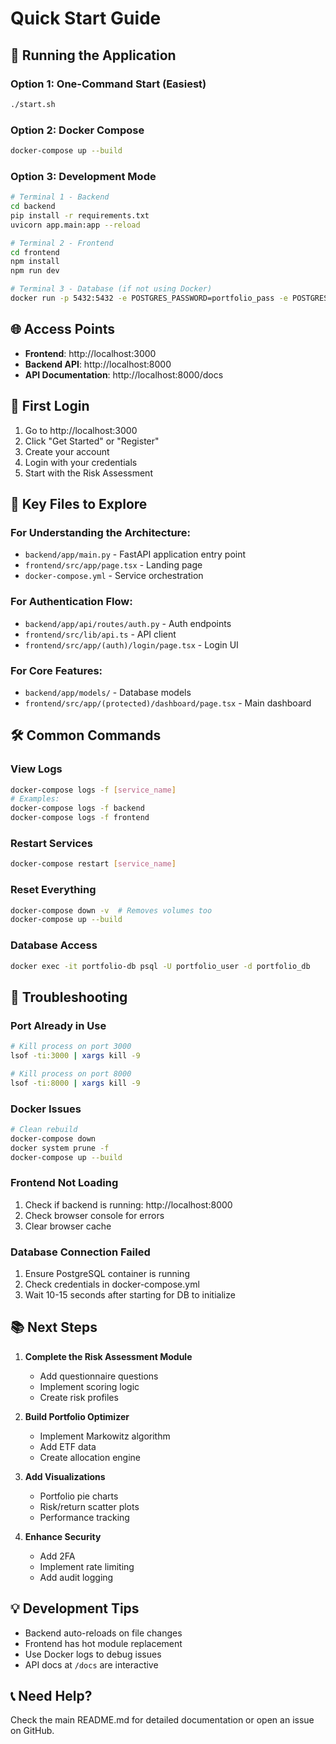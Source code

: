 # Quick Start Guide

## 🚀 Running the Application

### Option 1: One-Command Start (Easiest)
```bash
./start.sh
```

### Option 2: Docker Compose
```bash
docker-compose up --build
```

### Option 3: Development Mode
```bash
# Terminal 1 - Backend
cd backend
pip install -r requirements.txt
uvicorn app.main:app --reload

# Terminal 2 - Frontend
cd frontend
npm install
npm run dev

# Terminal 3 - Database (if not using Docker)
docker run -p 5432:5432 -e POSTGRES_PASSWORD=portfolio_pass -e POSTGRES_USER=portfolio_user -e POSTGRES_DB=portfolio_db postgres:15
```

## 🌐 Access Points

- **Frontend**: http://localhost:3000
- **Backend API**: http://localhost:8000
- **API Documentation**: http://localhost:8000/docs

## 🔑 First Login

1. Go to http://localhost:3000
2. Click "Get Started" or "Register"
3. Create your account
4. Login with your credentials
5. Start with the Risk Assessment

## 📁 Key Files to Explore

### For Understanding the Architecture:
- `backend/app/main.py` - FastAPI application entry point
- `frontend/src/app/page.tsx` - Landing page
- `docker-compose.yml` - Service orchestration

### For Authentication Flow:
- `backend/app/api/routes/auth.py` - Auth endpoints
- `frontend/src/lib/api.ts` - API client
- `frontend/src/app/(auth)/login/page.tsx` - Login UI

### For Core Features:
- `backend/app/models/` - Database models
- `frontend/src/app/(protected)/dashboard/page.tsx` - Main dashboard

## 🛠 Common Commands

### View Logs
```bash
docker-compose logs -f [service_name]
# Examples:
docker-compose logs -f backend
docker-compose logs -f frontend
```

### Restart Services
```bash
docker-compose restart [service_name]
```

### Reset Everything
```bash
docker-compose down -v  # Removes volumes too
docker-compose up --build
```

### Database Access
```bash
docker exec -it portfolio-db psql -U portfolio_user -d portfolio_db
```

## 🐛 Troubleshooting

### Port Already in Use
```bash
# Kill process on port 3000
lsof -ti:3000 | xargs kill -9

# Kill process on port 8000
lsof -ti:8000 | xargs kill -9
```

### Docker Issues
```bash
# Clean rebuild
docker-compose down
docker system prune -f
docker-compose up --build
```

### Frontend Not Loading
1. Check if backend is running: http://localhost:8000
2. Check browser console for errors
3. Clear browser cache

### Database Connection Failed
1. Ensure PostgreSQL container is running
2. Check credentials in docker-compose.yml
3. Wait 10-15 seconds after starting for DB to initialize

## 📚 Next Steps

1. **Complete the Risk Assessment Module**
   - Add questionnaire questions
   - Implement scoring logic
   - Create risk profiles

2. **Build Portfolio Optimizer**
   - Implement Markowitz algorithm
   - Add ETF data
   - Create allocation engine

3. **Add Visualizations**
   - Portfolio pie charts
   - Risk/return scatter plots
   - Performance tracking

4. **Enhance Security**
   - Add 2FA
   - Implement rate limiting
   - Add audit logging

## 💡 Development Tips

- Backend auto-reloads on file changes
- Frontend has hot module replacement
- Use Docker logs to debug issues
- API docs at `/docs` are interactive

## 📞 Need Help?

Check the main README.md for detailed documentation or open an issue on GitHub.